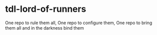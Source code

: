 # tdl-lord-of-runners
One repo to rule them all, One repo to configure them, One repo to bring them all and in the darkness bind them
